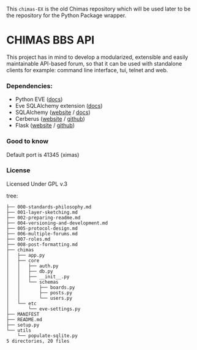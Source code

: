 This `chimas-EX` is the old Chimas repository which will be used later to be the repository for the Python Package wrapper.

# CHIMAS BBS API

This project has in mind to develop a modularized, extensible and easily maintainable API-based forum, so that it can be used with standalone clients for example: command line interface, tui, telnet and web.

### Dependencies:

* Python EVE ([docs](http://python-eve.org/))
* Eve SQLAlchemy extension ([docs](https://eve-sqlalchemy.readthedocs.io/))
* SQLAlchemy ([website](http://www.sqlalchemy.org/) / [docs](http://docs.sqlalchemy.org/en/rel_1_0/))
* Cerberus ([website](http://python-cerberus.org/) / [github](https://github.com/nicolaiarocci/cerberus))
* Flask ([website](http://flask.pocoo.org/) / [github](https://github.com/pallets/flask))

### Good to know

Default port is 41345 (ximas)

### License

Licensed Under GPL v.3

tree:

```.
├── 000-standards-philosophy.md
├── 001-layer-sketching.md
├── 002-preparing-readme.md
├── 004-versioning-and-development.md
├── 005-protocol-design.md
├── 006-multiple-forums.md
├── 007-roles.md
├── 008-post-formatting.md
├── chimas
│   ├── app.py
│   ├── core
│   │   ├── auth.py
│   │   ├── db.py
│   │   ├── __init__.py
│   │   └── schemas
│   │       ├── boards.py
│   │       ├── posts.py
│   │       └── users.py
│   └── etc
│       └── eve-settings.py
├── MANIFEST
├── README.md
├── setup.py
└── utils
    └── populate-sqlite.py
5 directories, 20 files
```
